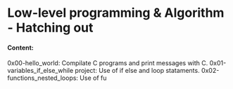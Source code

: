 # Low-level programming & Algorithm - Hatching out

#### Content:

0x00-hello_world: Compilate C programs and print messages with C.
0x01-variables_if_else_while project: Use of if else and loop stataments.
0x02-functions_nested_loops: Use of fu